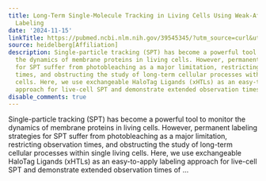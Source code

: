 ```yaml
---
title: Long-Term Single-Molecule Tracking in Living Cells Using Weak-Affinity Protein
  Labeling
date: '2024-11-15'
linkTitle: https://pubmed.ncbi.nlm.nih.gov/39545345/?utm_source=curl&utm_medium=rss&utm_campaign=pubmed-2&utm_content=1FakS-2QOkCT8HsMOQP1bCRQ4YzyumYOmxmF0moLsQ3dFB1E9V&fc=20220326224207&ff=20241116183752&v=2.18.0.post9+e462414
source: heidelberg[Affiliation]
description: Single-particle tracking (SPT) has become a powerful tool to monitor
  the dynamics of membrane proteins in living cells. However, permanent labeling strategies
  for SPT suffer from photobleaching as a major limitation, restricting observation
  times, and obstructing the study of long-term cellular processes within single living
  cells. Here, we use exchangeable HaloTag Ligands (xHTLs) as an easy-to-apply labeling
  approach for live-cell SPT and demonstrate extended observation times of ...
disable_comments: true
---
```

Single-particle tracking (SPT) has become a powerful tool to monitor the dynamics of membrane proteins in living cells. However, permanent labeling strategies for SPT suffer from photobleaching as a major limitation, restricting observation times, and obstructing the study of long-term cellular processes within single living cells. Here, we use exchangeable HaloTag Ligands (xHTLs) as an easy-to-apply labeling approach for live-cell SPT and demonstrate extended observation times of ...